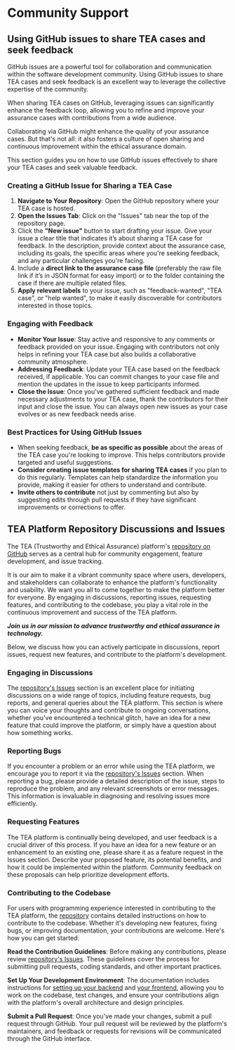 # Community Support

## Using GitHub issues to share TEA cases and seek feedback

GitHub issues are a powerful tool for collaboration and communication within the software development community. Using GitHub issues to share TEA cases and seek feedback is an excellent way to leverage the collective expertise of the community.

When sharing TEA cases on GitHub, leveraging issues can significantly enhance the feedback loop, allowing you to refine and improve your assurance cases with contributions from a wide audience.

Collaborating via GitHub might enhance the quality of your assurance cases. But that's not all: it also fosters a culture of open sharing and continuous improvement within the ethical assurance domain.

This section guides you on how to use GitHub issues effectively to share your TEA cases and seek valuable feedback.

### Creating a GitHub Issue for Sharing a TEA Case

1. **Navigate to Your Repository**: Open the GitHub repository where your TEA case is hosted. <!-- TODO: [ADD LINK TO SHARE TEA CASES ON GITHUB] -->
2. **Open the Issues Tab**: Click on the "Issues" tab near the top of the repository page.
3. Click the **"New issue"** button to start drafting your issue. Give your issue a clear title that indicates it’s about sharing a TEA case for feedback. In the description, provide context about the assurance case, including its goals, the specific areas where you're seeking feedback, and any particular challenges you're facing.
4. Include a **direct link to the assurance case file** (preferably the raw file link if it’s in JSON format for easy import) or to the folder containing the case if there are multiple related files.
5. **Apply relevant labels** to your issue, such as "feedback-wanted", "TEA case", or "help wanted", to make it easily discoverable for contributors interested in those topics.

### Engaging with Feedback

-   **Monitor Your Issue**: Stay active and responsive to any comments or feedback provided on your issue. Engaging with contributors not only helps in refining your TEA case but also builds a collaborative community atmosphere.
-   **Addressing Feedback**: Update your TEA case based on the feedback received, if applicable. You can commit changes to your case file and mention the updates in the issue to keep participants informed.
-   **Close the Issue**: Once you've gathered sufficient feedback and made necessary adjustments to your TEA case, thank the contributors for their input and close the issue. You can always open new issues as your case evolves or as new feedback needs arise.

### Best Practices for Using GitHub Issues

-   When seeking feedback, **be as specific as possible** about the areas of the TEA case you're looking to improve. This helps contributors provide targeted and useful suggestions.
-   **Consider creating issue templates for sharing TEA cases** if you plan to do this regularly. Templates can help standardize the information you provide, making it easier for others to understand and contribute.
-   **Invite others to contribute** not just by commenting but also by suggesting edits through pull requests if they have significant improvements or corrections to offer.

## TEA Platform Repository Discussions and Issues

The TEA (Trustworthy and Ethical Assurance) platform's [repository on GitHub](https://github.com/alan-turing-institute/AssurancePlatform) serves as a central hub for community engagement, feature development, and issue tracking.

It is our aim to make it a vibrant community space where users, developers, and stakeholders can collaborate to enhance the platform's functionality and usability. We want you all to come together to make the platform better for everyone. By engaging in discussions, reporting issues, requesting features, and contributing to the codebase, you play a vital role in the continuous improvement and success of the TEA platform.

**_Join us in our mission to advance trustworthy and ethical assurance in technology._**

Below, we discuss how you can actively participate in discussions, report issues, request new features, and contribute to the platform's development.

### Engaging in Discussions

The [repository's Issues](https://www.github.com/alan-turing-institute/AssurancePlatform/issues) section is an excellent place for initiating discussions on a wide range of topics, including feature requests, bug reports, and general queries about the TEA platform. This section is where you can voice your thoughts and contribute to ongoing conversations, whether you've encountered a technical glitch, have an idea for a new feature that could improve the platform, or simply have a question about how something works.

### Reporting Bugs

If you encounter a problem or an error while using the TEA platform, we encourage you to report it via the [repository's Issues](https://www.github.com/alan-turing-institute/AssurancePlatform/issues) section. When reporting a bug, please provide a detailed description of the issue, steps to reproduce the problem, and any relevant screenshots or error messages. This information is invaluable in diagnosing and resolving issues more efficiently.

### Requesting Features

The TEA platform is continually being developed, and user feedback is a crucial driver of this process. If you have an idea for a new feature or an enhancement to an existing one, please share it as a feature request<!-- TODO add link straight to feature request--> in the Issues section. Describe your proposed feature, its potential benefits, and how it could be implemented within the platform. Community feedback on these proposals can help prioritize development efforts.

### Contributing to the Codebase

For users with programming experience interested in contributing to the TEA platform, the [repository](https://www.github.com/alan-turing-institute/AssurancePlatform/issues) contains detailed instructions on how to contribute to the codebase. Whether it's developing new features, fixing bugs, or improving documentation, your contributions are welcome. Here's how you can get started:

**Read the Contribution Guidelines**: Before making any contributions, please review [repository's Issues](https://github.com/alan-turing-institute/AssurancePlatform/blob/main/CONTRIBUTING.md). These guidelines cover the process for submitting pull requests, coding standards, and other important practices.

**Set Up Your Development Environment**: The documentation includes instructions for [setting up your backend](../developer-guide/backend/installation.md) and [your frontend](../developer-guide/frontend/installation.md), allowing you to work on the codebase, test changes, and ensure your contributions align with the platform's overall architecture and design principles.

**Submit a Pull Request**: Once you've made your changes, submit a pull request through GitHub. Your pull request will be reviewed by the platform's maintainers, and feedback or requests for revisions will be communicated through the GitHub interface.
